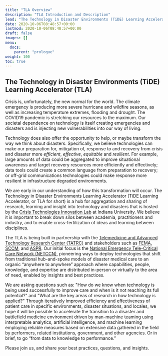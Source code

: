 ```yaml
---
title: "TLA Overview"
description: "TLA Introduction and Description"
lead: "The Technology in Disaster Environments (TiDE) Learning Accelerator (TLA) addresses major gaps in evaluation of technology in disaster environments, research in disaster technologies, and the development of best practices for disaster and battlefield medicine."
date: 2020-10-06T08:48:57+00:00
lastmod: 2020-10-06T08:48:57+00:00
draft: false
images: []
menu:
  docs:
    parent: "prologue"
weight: 100
toc: true
---
```


## The Technology in Disaster Environments (TiDE) Learning Accelerator (TLA)

Crisis is, unfortunately, the new normal for the world. The climate emergency is producing more severe hurricane and wildfire seasons, as well as increasing temperature extremes, flooding and drought. The COVID19 pandemic is stretching our resources to the maximum. Our societal dependence on technology is itself creating emergencies and disasters and is injecting new vulnerabilities into our way of living. 

Technology does also offer the opportunity to help, or maybe transform the way we think about disasters. Specifically, we believe technologies can make our preparation for, mitigation of, response to and recovery from crisis and disaster more *efficient*, *effective*, *equitable* and *resilient*. For example, large amounts of data could be aggregated to improve situational awareness and target recovery resources more efficiently and effectively; data tools could create a common language from preparation to recovery; or off-grid communications technologies could make response more resilient in infrastructure degraded environments. 

We are early in our understanding of how this transformation will occur. The Technology in Disaster Environments Learning Accelerator (TiDE Learning Accelerator, or TLA for short) is a hub for aggregation and sharing of research, learning and insight into technology and disasters that is hosted by the [Crisis Technologies Innovation Lab](https://ctil.iu.edu) at Indiana University. We believe it is important to break down silos between academia, practitioners and industry, and to enable cross-fertilization of ideas and learning between disciplines. 

The TLA is being built in partnership with the [Telemedicine and Advanced Technology Research Center (TATRC)](https://www.tatrc.org/) and stakeholders such as [FEMA](https://www.fema.gov/), [SCCM](https://www.sccm.org/), and [ASPR](https://www.phe.gov/about/aspr/Pages/default.aspx). Our initial focus is the [National Emergency Tele-Critical Care Network (NETCCN)](https://www.tatrc.org/netccn/), pioneering ways to deploy technologies that shift from traditional hub-and-spoke models of disaster medical care to an organic “anywhere to anywhere” approach where capabilities, people, knowledge, and expertise are distributed in-person or virtually to the area of need, enabled by insights and best practices.

We are asking questions such as: "How do we know when technology is being used successfully to improve care and when is it not reaching its full potential?" and "What are the key areas of research in how technology is applied?" Through iteratively improved efficiency and effectiveness of patient care in specific environments, disaster situations, and locales, we hope it will be possible to accelerate the transition to a disaster and battlefield medicine environment driven by man-machine teaming using interpretable analytics, artificial intelligence, and machine learning employing reliable measures based on extensive data gathered in the field by performers, related institutions, government, and other agencies. Or in brief, to go “from data to knowledge to performance.”

Please join us, and share your best practices, questions, and insights. 

